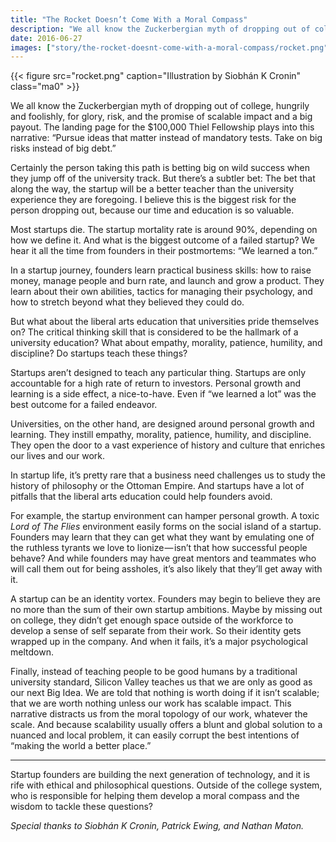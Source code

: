 ```yaml
---
title: "The Rocket Doesn’t Come With a Moral Compass"
description: "We all know the Zuckerbergian myth of dropping out of college, hungrily and foolishly, for glory, risk, and the promise of scalable impact and a big payout..."
date: 2016-06-27
images: ["story/the-rocket-doesnt-come-with-a-moral-compass/rocket.png"]
---
```


{{< figure src="rocket.png" caption="Illustration by Siobhán K Cronin" class="ma0" >}} 

We all know the Zuckerbergian myth of dropping out of college, hungrily and foolishly, for glory, risk, and the promise of scalable impact and a big payout. The landing page for the $100,000 Thiel Fellowship plays into this narrative: “Pursue ideas that matter instead of mandatory tests. Take on big risks instead of big debt.”

Certainly the person taking this path is betting big on wild success when they jump off of the university track. But there’s a subtler bet: The bet that along the way, the startup will be a better teacher than the university experience they are foregoing. I believe this is the biggest risk for the person dropping out, because our time and education is so valuable.

Most startups die. The startup mortality rate is around 90%, depending on how we define it. And what is the biggest outcome of a failed startup? We hear it all the time from founders in their postmortems: “We learned a ton.”

In a startup journey, founders learn practical business skills: how to raise money, manage people and burn rate, and launch and grow a product. They learn about their own abilities, tactics for managing their psychology, and how to stretch beyond what they believed they could do.

But what about the liberal arts education that universities pride themselves on? The critical thinking skill that is considered to be the hallmark of a university education? What about empathy, morality, patience, humility, and discipline? Do startups teach these things?

Startups aren’t designed to teach any particular thing. Startups are only accountable for a high rate of return to investors. Personal growth and learning is a side effect, a nice-to-have. Even if “we learned a lot” was the best outcome for a failed endeavor.

Universities, on the other hand, are designed around personal growth and learning. They instill empathy, morality, patience, humility, and discipline. They open the door to a vast experience of history and culture that enriches our lives and our work.

In startup life, it’s pretty rare that a business need challenges us to study the history of philosophy or the Ottoman Empire. And startups have a lot of pitfalls that the liberal arts education could help founders avoid.

For example, the startup environment can hamper personal growth. A toxic _Lord of The Flies_ environment easily forms on the social island of a startup. Founders may learn that they can get what they want by emulating one of the ruthless tyrants we love to lionize — isn’t that how successful people behave? And while founders may have great mentors and teammates who will call them out for being assholes, it’s also likely that they’ll get away with it.

A startup can be an identity vortex. Founders may begin to believe they are no more than the sum of their own startup ambitions. Maybe by missing out on college, they didn’t get enough space outside of the workforce to develop a sense of self separate from their work. So their identity gets wrapped up in the company. And when it fails, it’s a major psychological meltdown.

Finally, instead of teaching people to be good humans by a traditional university standard, Silicon Valley teaches us that we are only as good as our next Big Idea. We are told that nothing is worth doing if it isn’t scalable; that we are worth nothing unless our work has scalable impact. This narrative distracts us from the moral topology of our work, whatever the scale. And because scalability usually offers a blunt and global solution to a nuanced and local problem, it can easily corrupt the best intentions of “making the world a better place.”

----

Startup founders are building the next generation of technology, and it is rife with ethical and philosophical questions. Outside of the college system, who is responsible for helping them develop a moral compass and the wisdom to tackle these questions?

_Special thanks to Siobhán K Cronin, Patrick Ewing, and Nathan Maton._
